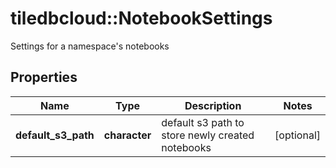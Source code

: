 # tiledbcloud::NotebookSettings

Settings for a namespace's notebooks
## Properties
Name | Type | Description | Notes
------------ | ------------- | ------------- | -------------
**default_s3_path** | **character** | default s3 path to store newly created notebooks | [optional] 


